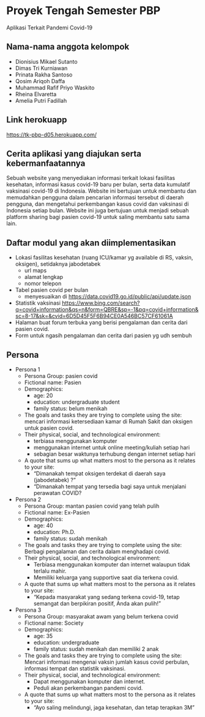 # Proyek Tengah Semester PBP

Aplikasi Terkait Pandemi Covid-19

## Nama-nama anggota kelompok

- Dionisius Mikael Sutanto
- Dimas Tri Kurniawan
- Prinata Rakha Santoso
- Qosim Ariqoh Daffa
- Muhammad Rafif Priyo Waskito
- Rheina Elvaretta
- Amelia Putri Fadillah

## Link herokuapp

https://tk-pbp-d05.herokuapp.com/

## Cerita aplikasi yang diajukan serta kebermanfaatannya

Sebuah website yang menyediakan informasi terkait lokasi fasilitas kesehatan, informasi kasus covid-19 baru per bulan, serta data kumulatif vaksinasi covid-19 di Indonesia. Website ini bertujuan untuk membantu dan memudahkan pengguna dalam pencarian informasi tersebut di daerah pengguna, dan mengetahui perkembangan kasus covid dan vaksinasi di Indonesia setiap bulan. Website ini juga bertujuan untuk menjadi sebuah platform sharing bagi pasien covid-19 untuk saling membantu satu sama lain.

## Daftar modul yang akan diimplementasikan

- Lokasi fasilitas kesehatan (ruang ICU/kamar yg available di RS, vaksin, oksigen), setidaknya jabodetabek
    - url maps
    - alamat lengkap
    - nomor telepon
- Tabel pasien covid per bulan 
    - menyesuaikan di https://data.covid19.go.id/public/api/update.json
- Statistik vaksinasi https://www.bing.com/search?q=covid+information&qs=n&form=QBRE&sp=-1&pq=covid+information&sc=8-17&sk=&cvid=6D5D45F5F6B94CE0A546BC57CF61061A
- Halaman buat forum terbuka yang berisi pengalaman dan cerita dari pasien covid.
- Form untuk ngasih pengalaman dan cerita dari pasien yg udh sembuh

## Persona

- Persona 1
    - Persona Group: pasien covid
    - Fictional name: Pasien
    - Demographics: 
        - age: 20
        - education: undergraduate student
        - family status: belum menikah
    - The goals and tasks they are trying to complete using the site: mencari informasi ketersediaan kamar di Rumah Sakit dan oksigen untuk pasien covid.
    - Their physical, social, and technological environment:
        - terbiasa menggunakan komputer
        - menggunakan internet untuk online meeting/kuliah setiap hari
        - sebagian besar waktunya terhubung dengan internet setiap hari
    - A quote that sums up what matters most to the persona as it relates to your site:
        - “Dimanakah tempat oksigen terdekat di daerah saya (jabodetabek) ?”
        - “Dimanakah tempat yang tersedia bagi saya untuk menjalani perawatan COVID?
- Persona 2
    - Persona Group: mantan pasien covid yang telah pulih
    - Fictional name: Ex-Pasien
    - Demographics:
        - age: 40
        - education: Ph.D.
        - family status: sudah menikah
    - The goals and tasks they are trying to complete using the site: Berbagi pengalaman dan cerita dalam menghadapi covid.
    - Their physical, social, and technological environment:
        - Terbiasa menggunakan komputer dan internet walaupun tidak terlalu mahir.
        - Memiliki keluarga yang supportive saat dia terkena covid.
    - A quote that sums up what matters most to the persona as it relates to your site:
        - “Kepada masyarakat yang sedang terkena covid-19, tetap semangat dan berpikiran positif, Anda akan pulih!”
- Persona 3
    - Persona Group: masyarakat awam yang belum terkena covid
    - Fictional name: Society
    - Demographics:
        - age: 35
        - education: undergraduate
        - family status: sudah menikah dan memiliki 2 anak
    - The goals and tasks they are trying to complete using the site: Mencari informasi mengenai vaksin jumlah kasus covid perbulan, informasi tempat dan statistik vaksinasi.
    - Their physical, social, and technological environment:
        - Dapat menggunakan komputer dan internet.
        - Peduli akan perkembangan pandemi covid.
    - A quote that sums up what matters most to the persona as it relates to your site: 
        - “Ayo saling melindungi, jaga kesehatan, dan tetap terapkan 3M”
